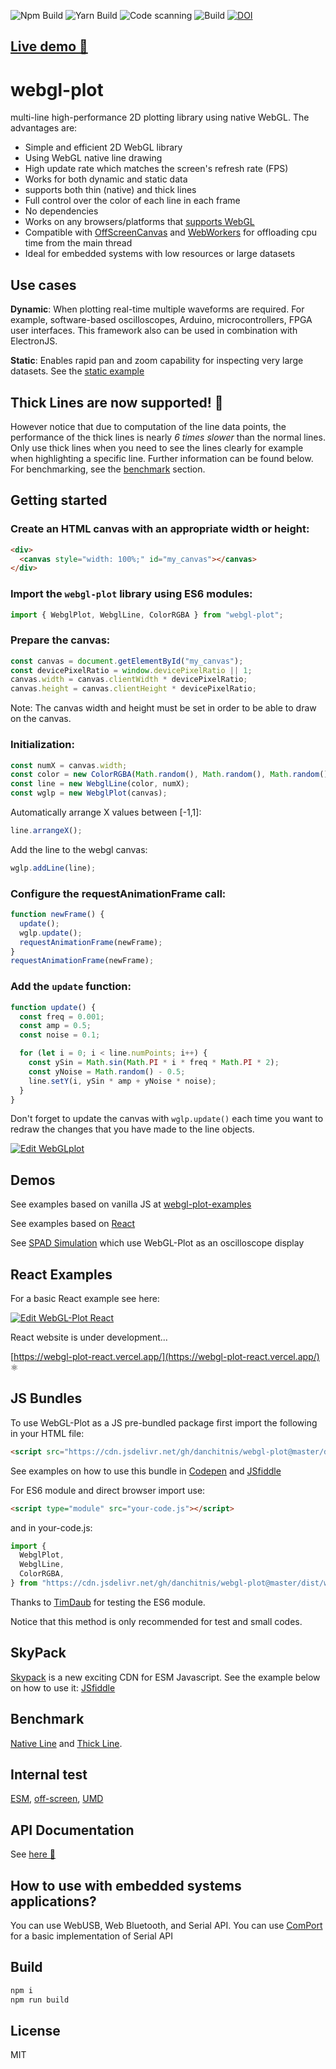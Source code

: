 ![Npm Build](https://github.com/danchitnis/webgl-plot/workflows/Npm%20Build/badge.svg) ![Yarn Build](https://github.com/danchitnis/webgl-plot/workflows/Yarn%20Build/badge.svg) ![Code scanning](https://github.com/danchitnis/webgl-plot/workflows/Code%20scanning/badge.svg) ![Build](https://github.com/danchitnis/webgl-plot/workflows/Build/badge.svg) [![DOI](https://zenodo.org/badge/205590760.svg)](https://zenodo.org/badge/latestdoi/205590760)

## [Live demo 🚀](https://danchitnis.github.io/webgl-plot-examples/vanilla/)

# webgl-plot

multi-line high-performance 2D plotting library using native WebGL. The advantages are:

- Simple and efficient 2D WebGL library
- Using WebGL native line drawing
- High update rate which matches the screen's refresh rate (FPS)
- Works for both dynamic and static data
- supports both thin (native) and thick lines
- Full control over the color of each line in each frame
- No dependencies
- Works on any browsers/platforms that [supports WebGL](https://caniuse.com/#feat=webgl)
- Compatible with [OffScreenCanvas](https://developer.mozilla.org/en-US/docs/Web/API/OffscreenCanvas) and [WebWorkers](https://developer.mozilla.org/en-US/docs/Web/API/Web_Workers_API) for offloading cpu time from the main thread
- Ideal for embedded systems with low resources or large datasets

## Use cases

**Dynamic**: When plotting real-time multiple waveforms are required. For example, software-based oscilloscopes, Arduino, microcontrollers, FPGA user interfaces. This framework also can be used in combination with ElectronJS.

**Static**: Enables rapid pan and zoom capability for inspecting very large datasets. See the [static example](https://danchitnis.github.io/webgl-plot-examples/vanilla/static.html)

## Thick Lines are now supported! 🥳

However notice that due to computation of the line data points, the performance of the thick lines is nearly _6 times slower_ than the normal lines. Only use thick lines when you need to see the lines clearly for example when highlighting a specific line. Further information can be found below. For benchmarking, see the [benchmark](https://github.com/danchitnis/webgl-plot#benchmark) section.

## Getting started

### Create an HTML canvas with an appropriate width or height:

```html
<div>
  <canvas style="width: 100%;" id="my_canvas"></canvas>
</div>
```

### Import the `webgl-plot` library using ES6 modules:

```javascript
import { WebglPlot, WebglLine, ColorRGBA } from "webgl-plot";
```

### Prepare the canvas:

```javascript
const canvas = document.getElementById("my_canvas");
const devicePixelRatio = window.devicePixelRatio || 1;
canvas.width = canvas.clientWidth * devicePixelRatio;
canvas.height = canvas.clientHeight * devicePixelRatio;
```

Note: The canvas width and height must be set in order to be able to draw on the canvas.

### Initialization:

```javascript
const numX = canvas.width;
const color = new ColorRGBA(Math.random(), Math.random(), Math.random(), 1);
const line = new WebglLine(color, numX);
const wglp = new WebglPlot(canvas);
```

Automatically arrange X values between [-1,1]:

```javascript
line.arrangeX();
```

Add the line to the webgl canvas:

```javascript
wglp.addLine(line);
```

### Configure the requestAnimationFrame call:

```javascript
function newFrame() {
  update();
  wglp.update();
  requestAnimationFrame(newFrame);
}
requestAnimationFrame(newFrame);
```

### Add the `update` function:

```javascript
function update() {
  const freq = 0.001;
  const amp = 0.5;
  const noise = 0.1;

  for (let i = 0; i < line.numPoints; i++) {
    const ySin = Math.sin(Math.PI * i * freq * Math.PI * 2);
    const yNoise = Math.random() - 0.5;
    line.setY(i, ySin * amp + yNoise * noise);
  }
}
```

Don't forget to update the canvas with `wglp.update()` each time you want to redraw the changes that you have made to the line objects.

[![Edit WebGLplot](https://codesandbox.io/static/img/play-codesandbox.svg)](https://codesandbox.io/s/webglplot-m40u4?fontsize=14&hidenavigation=1&theme=dark)

## Demos

See examples based on vanilla JS at [webgl-plot-examples](https://github.com/danchitnis/webgl-plot-examples)

See examples based on [React](https://webgl-plot-react.vercel.app/)

See [SPAD Simulation](https://danchitnis.github.io/SPADsim/) which use WebGL-Plot as an oscilloscope display

## React Examples

For a basic React example see here:

[![Edit WebGL-Plot React](https://codesandbox.io/static/img/play-codesandbox.svg)](https://codesandbox.io/s/webgl-plot-react-8y1qj?fontsize=14&hidenavigation=1&theme=dark)

React website is under development...

[https://webgl-plot-react.vercel.app/](https://webgl-plot-react.vercel.app/) ⚛

## JS Bundles

To use WebGL-Plot as a JS pre-bundled package first import the following in your HTML file:

```HTML
<script src="https://cdn.jsdelivr.net/gh/danchitnis/webgl-plot@master/dist/webglplot.umd.min.js"></script>
```

See examples on how to use this bundle in [Codepen](https://codepen.io/danchitnis/pen/mdJVEYY) and [JSfiddle](https://jsfiddle.net/danchitnis/mfcw73z2/)

For ES6 module and direct browser import use:

```HTML
<script type="module" src="your-code.js"></script>
```

and in your-code.js:

```javascript
import {
  WebglPlot,
  WebglLine,
  ColorRGBA,
} from "https://cdn.jsdelivr.net/gh/danchitnis/webgl-plot@master/dist/webglplot.esm.min.js";
```

Thanks to [TimDaub](https://github.com/TimDaub) for testing the ES6 module.

Notice that this method is only recommended for test and small codes.

## SkyPack

[Skypack](https://www.skypack.dev/view/webgl-plot) is a new exciting CDN for ESM Javascript. See the example below on how to use it:
[JSfiddle](https://jsfiddle.net/danchitnis/tu1svwbp/)

## Benchmark

[Native Line](https://danchitnis.github.io/webgl-plot/benchmark/bench1.html) and
[Thick Line](https://danchitnis.github.io/webgl-plot/benchmark/bench-thick.html).

## Internal test

[ESM](https://danchitnis.github.io/webgl-plot/test/index-esm.html), [off-screen](https://danchitnis.github.io/webgl-plot/test/index-esm-off.html), [UMD](https://danchitnis.github.io/webgl-plot/test/index-umd.html)

## API Documentation

See [here 📑](https://webgl-plot.now.sh/)

## How to use with embedded systems applications?

You can use WebUSB, Web Bluetooth, and Serial API. You can use [ComPort](https://github.com/danchitnis/ComPort) for a basic implementation of Serial API

## Build

```bash
npm i
npm run build
```

## License

MIT
